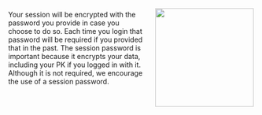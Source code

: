 <img align="right" style="padding:10px 5px 15px 20px;" height="200" src="../_media/sessions.png">

Your session will be encrypted with the password you provide in case you choose to do so. Each time you login that password will be required if you provided that in the past. The session password is important because it encrypts your data, including your PK if you logged in with it. Although it is not required, we encourage the use of a session password.

